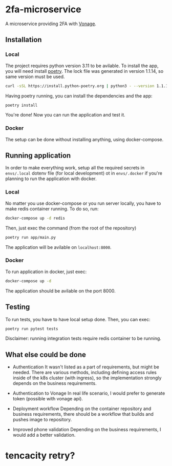 # 2fa-microservice
A microservice providing 2FA with [Vonage]().


## Installation

### Local
The project requires python version 3.11 to be avilable.
To install the app, you will need install [poetry](https://python-poetry.org/docs/#installation). The lock file was generated in version 1.1.14, so same version must be used.
```bash
curl -sSL https://install.python-poetry.org | python3 - --version 1.1.14
```
Having poetry running, you can install the dependencies and the app:
```bash
poetry install
```
You're done! Now you can run the application and test it.

### Docker
The setup can be done without installing anything, using docker-compose.


## Running application
In order to make everything work, setup all the required secrets in `envs/.local` dotenv file (for local development) ot in `envs/.docker` if you're planning to run the application with docker.
### Local
No matter you use docker-compose or you run server locally, you have to make redis container running. To do so, run:
```bash
docker-compose up -d redis
```
Then, just exec the command (from the root of the repository)
```bash
poetry run app/main.py
```
The application will be avilable on `localhost:8000`.

### Docker
To run application in docker, just exec:
```bash
docker-compose up -d
```
The application should be avilable on the port 8000.

## Testing
To run tests, you have to have local setup done. Then, you can exec:
```bash
poetry run pytest tests
```
Disclaimer: running integration tests require redis container to be running.

## What else could be done
* Authentication
It wasn't listed as a part of requirements, but might be needed. There are various methods, including defining access rules inside of the k8s cluster (with ingress), so the implementation strongly depends on the business requirements.

* Authentication to Vonage
In real life scenario, I would prefer to generate token (possible with vonage api).

* Deployment workflow
Depending on the container repository and business requirements, there should be a workflow that builds and pushes image to repository.
* Improved phone validation
Depending on the business requirements, I would add a better validation.


# tencacity retry?
